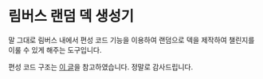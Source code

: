 # 림버스 랜덤 덱 생성기
말 그대로 림버스 내에서 편성 코드 기능을 이용하여 랜덤으로 덱을 제작하여 챌린지를 이룰 수 있게 해주는 도구입니다.

편성 코드 구조는 [이 글](https://arca.live/b/lobotomycoperation/141334451)을 참고하였습니다. 정말로 감사드립니다.